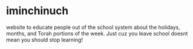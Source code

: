# iminchinuch
website to educate people out of the school system about the holidays, months, and Torah portions of the week.
Just cuz you leave school doesnt mean you should stop learning!
